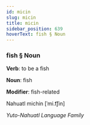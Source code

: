 ```yaml
---
id: micin
slug: micin
title: micin
sidebar_position: 639
hoverText: fish § Noun
---
```


### fish § Noun

**Verb**: to be a fish

**Noun**: fish

**Modifier**: fish-related

Nahuatl michin [ˈmi.t͡ʃin]

*Yuto-Nahuatl Language Family*